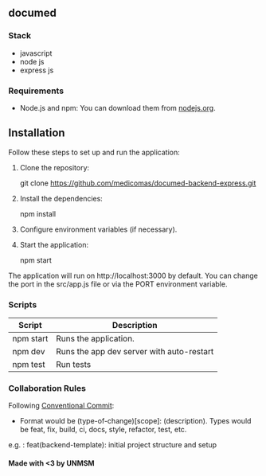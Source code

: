 ## documed

### Stack 

- javascript
- node js
- express js

### Requirements

- Node.js and npm: You can download them from [nodejs.org](https://nodejs.org/).

## Installation

Follow these steps to set up and run the application:

1. Clone the repository:

   git clone https://github.com/medicomas/documed-backend-express.git

2. Install the dependencies:

    npm install

3. Configure environment variables (if necessary).
4. Start the application:
    
    npm start

The application will run on http://localhost:3000 by default. You can change the port in the src/app.js file or via the PORT environment variable.

### Scripts

| Script      | Description                                |
| ----------- | ------------------------------------------ |
| npm start   | Runs the application.                      |
| npm dev     | Runs the app dev server with auto-restart  |
| npm test    | Run tests                                  |


### Collaboration Rules

Following [Conventional Commit](https://www.conventionalcommits.org/en/v1.0.0/): 

- Format would be (type-of-change)[scope]: (description). 
Types would be feat, fix, build, ci, docs, style, refactor, test, etc.

e.g. :
feat(backend-template): initial project structure and setup




#### Made with <3 by UNMSM